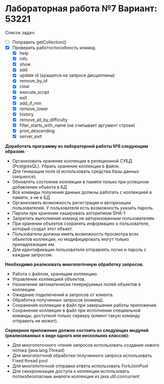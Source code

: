 # Лабораторная работа №7 Вариант: 53221
Список задач:
- [ ] Поправить getCollection()
- [x] Проверить работоспособность команд 
  - [x] help
  - [x] info
  - [x] show
  - [x] add 
  - [X] update id (крашится на запросе дисциплины)
  - [x] remove_by_id
  - [x] clear
  - [x] execute_script
  - [x] exit
  - [x] add_if_min 
  - [x] remove_lower  
  - [x] history
  - [x] remove_all_by_difficulty    
  - [x] filter_starts_with_name (не считывает аргумент строки) 
  - [x] print_descending
  - [x] server_exit

**Доработать программу из лабораторной работы №6 следующим образом:**
+ Организовать хранение коллекции в реляционной СУБД (PostgresQL). Убрать хранение коллекции в файле.
+ Для генерации поля id использовать средства базы данных (sequence).
+ Обновлять состояние коллекции в памяти только при успешном добавлении объекта в БД
+ Все команды получения данных должны работать с коллекцией в памяти, а не в БД
+ Организовать возможность регистрации и авторизации пользователей. У пользователя есть возможность указать пароль.
+ Пароли при хранении хэшировать алгоритмом SHA-1
+ Запретить выполнение команд не авторизованным пользователям.
+ При хранении объектов сохранять информацию о пользователе, который создал этот объект.
+ Пользователи должны иметь возможность просмотра всех объектов коллекции, но модифицировать могут только принадлежащие им.
+ Для идентификации пользователя отправлять логин и пароль с каждым запросом.

**Необходимо реализовать многопоточную обработку запросов.**
+ Работа с файлом, хранящим коллекцию.
+ Управление коллекцией объектов.
+ Назначение автоматически генерируемых полей объектов в коллекции.
+ Ожидание подключений и запросов от клиента.
+ Обработка полученных запросов (команд).
+ Сохранение коллекции в файл при завершении работы приложения.
+ Сохранение коллекции в файл при исполнении специальной команды, доступной только серверу (клиент такую команду отправить не может).

**Серверное приложение должно состоять из следующих модулей (реализованных в виде одного или нескольких классов):**
+ Для многопоточного чтения запросов использовать создание нового потока (java.lang.Thread)
+ Для многопотчной обработки полученного запроса использовать Fixed thread pool
+ Для многопоточной отправки ответа использовать ForkJoinPool
+ Для синхронизации доступа к коллекции использовать потокобезопасные аналоги коллекции из java.util.concurrent
